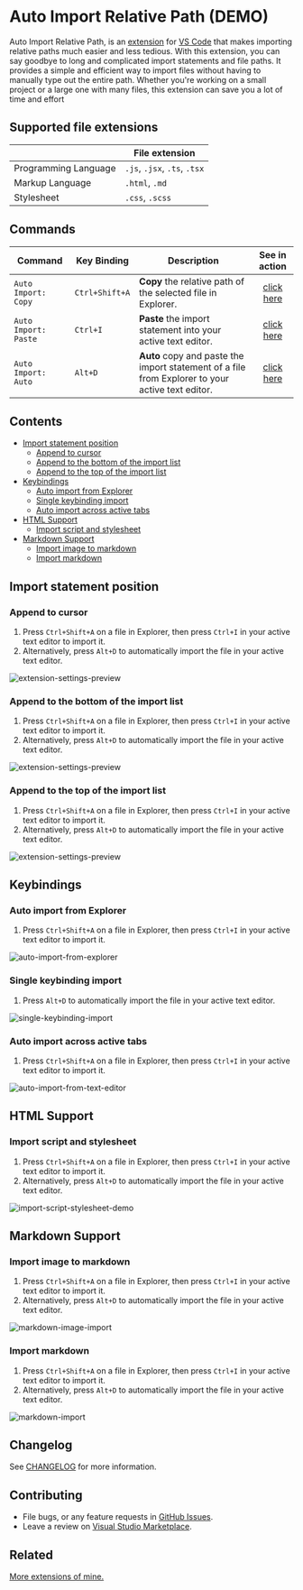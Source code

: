 
# Auto Import Relative Path (DEMO)

[version svg]: https://vsmarketplacebadges.dev/version-short/electreefrying.auto-import.png
[installs svg]: https://vsmarketplacebadges.dev/installs/electreefrying.auto-import.png
[downloads svg]: https://vsmarketplacebadges.dev/downloads/electreefrying.auto-import.png
[ratings svg]: https://vsmarketplacebadges.dev/rating-short/ElecTreeFrying.auto-import.png
[package]: https://marketplace.visualstudio.com/items?itemName=ElecTreeFrying.auto-import

Auto Import Relative Path, is an [extension] for [VS Code] that makes importing relative paths much easier and less tedious. With this extension, you can say goodbye to long and complicated import statements and file paths. It provides a simple and efficient way to import files without having to manually type out the entire path. Whether you're working on a small project or a large one with many files, this extension can save you a lot of time and effort

[VS Code]: https://code.visualstudio.com/
[extension]: https://marketplace.visualstudio.com/VSCode

## Supported file extensions

|                      | File extension               |
| -------------------- | ---------------------------- |
| Programming Language | `.js`, `.jsx`, `.ts`, `.tsx` |
| Markup Language      | `.html`, `.md`               |
| Stylesheet           | `.css`, `.scss`              |

## Commands

| Command              | Key Binding    | Description                                                                                      |        See in action        |
| -------------------- | -------------- | ------------------------------------------------------------------------------------------------ | :-------------------------: |
| `Auto Import: Copy`  | `Ctrl+Shift+A` | **Copy** the relative path of the selected file in Explorer.                                     | [click here](#auto-import-from-explorer) |
| `Auto Import: Paste` | `Ctrl+I`       | **Paste** the import statement into your active text editor.                                     | [click here](#auto-import-from-explorer) |
| `Auto Import: Auto`  | `Alt+D`        | **Auto** copy and paste the import statement of a file from Explorer to your active text editor. | [click here](#single-keybinding-import) |



## Contents

- [Import statement position](#import-statement-position)
	- [Append to cursor](#append-to-cursor)
	- [Append to the bottom of the import list](#append-to-the-bottom-of-the-import-list)
	- [Append to the top of the import list](#append-to-the-top-of-the-import-list)
- [Keybindings](#keybindings)
	- [Auto import from Explorer](#auto-import-from-explorer)
	- [Single keybinding import](#single-keybinding-import)
	- [Auto import across active tabs](#auto-import-across-active-tabs)
- [HTML Support](#html-support)
	- [Import script and stylesheet](#import-script-and-stylesheet)
- [Markdown Support](#markdown-support)
	- [Import image to markdown](#import-image-to-markdown)
	- [Import markdown](#import-markdown)

## Import statement position

### Append to cursor


1. Press `Ctrl+Shift+A` on a file in Explorer, then press `Ctrl+I` in your active text editor to import it.
2. Alternatively, press `Alt+D` to automatically import the file in your active text editor.

![extension-settings-preview](assets/cursor.gif "import to cursor using ctrl+i command")

### Append to the bottom of the import list


1. Press `Ctrl+Shift+A` on a file in Explorer, then press `Ctrl+I` in your active text editor to import it.
2. Alternatively, press `Alt+D` to automatically import the file in your active text editor.

![extension-settings-preview](assets/bottom.gif "import to bottom using ctrl+i command")

### Append to the top of the import list

1. Press `Ctrl+Shift+A` on a file in Explorer, then press `Ctrl+I` in your active text editor to import it.
2. Alternatively, press `Alt+D` to automatically import the file in your active text editor.

![extension-settings-preview](assets/top.gif "import to top using ctrl+i command")

## Keybindings

### Auto import from Explorer

1. Press `Ctrl+Shift+A` on a file in Explorer, then press `Ctrl+I` in your active text editor to import it.

![auto-import-from-explorer](assets/keybinding-copy-and-paste.gif "Auto import from explorer demo")

### Single keybinding import

1. Press `Alt+D` to automatically import the file in your active text editor.


![single-keybinding-import](assets/keybinding-single.gif "Single keybinding import demo")

### Auto import across active tabs

1. Press `Ctrl+Shift+A` on a file in Explorer, then press `Ctrl+I` in your active text editor to import it.

![auto-import-from-text-editor](assets/keybinding-feature.gif "Auto import from text editor demo")

## HTML Support

### Import script and stylesheet

1. Press `Ctrl+Shift+A` on a file in Explorer, then press `Ctrl+I` in your active text editor to import it.
2. Alternatively, press `Alt+D` to automatically import the file in your active text editor.

![import-script-stylesheet-demo](assets/html.gif "Import script and stylesheet")

## Markdown Support

### Import image to markdown

1. Press `Ctrl+Shift+A` on a file in Explorer, then press `Ctrl+I` in your active text editor to import it.
2. Alternatively, press `Alt+D` to automatically import the file in your active text editor.

![markdown-image-import](assets/markdown-image.gif "Markdown image import demo")

### Import markdown

1. Press `Ctrl+Shift+A` on a file in Explorer, then press `Ctrl+I` in your active text editor to import it.
2. Alternatively, press `Alt+D` to automatically import the file in your active text editor.

![markdown-import](assets/markdown.gif "Markdown import demo")

## Changelog

See [CHANGELOG] for more information.

[CHANGELOG]: https://github.com/ElecTreeFrying/auto-import-relative-path/blob/master/CHANGELOG.md

## Contributing

* File bugs, or any feature requests in [GitHub Issues].
* Leave a review on [Visual Studio Marketplace].

[Github Issues]: https://github.com/ElecTreeFrying/auto-import-relative-path/issues
[Visual Studio Marketplace]: https://marketplace.visualstudio.com/items?itemName=ElecTreeFrying.auto-import&ssr=false#review-details

## Related

[More extensions of mine.]

[More extensions of mine.]: https://marketplace.visualstudio.com/publishers/ElecTreeFrying
